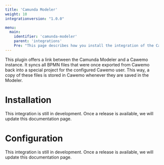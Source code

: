 ```yaml
---
title: 'Camunda Modeler'
weight: 10
integrationversion: "1.0.0"

menu:
  main:
    identifier: 'camunda-modeler'
    parent: 'integrations'
    Pre: "This page describes how you install the integration of the Camunda Modeler with Cawemo."
---
```


This plugin offers a link between the Camunda Modeler and a Cawemo instance. It syncs all BPMN files that were once exported from Cawemo back into a special project for the configured Cawemo user. This way, a copy of these files is stored in Cawemo whenever they are saved in the Modeler.

# Installation

This integration is still in development. Once a release is available, we will update this documentation page.

# Configuration

This integration is still in development. Once a release is available, we will update this documentation page.
